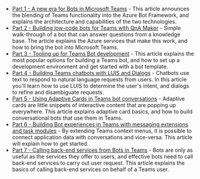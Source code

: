* [Part 1 - A new era for Bots in Microsoft Teams](010-ANewBotEra.md) - This article announces the blending of Teams functionality into the Azure Bot Framework, and explains the architecture and capabilities of the two technologies.
* [Part 2 - Building low-code bots for Teams with QnA Maker](020-BuildingLowCodeQnABots.md) - Simple walk-through of a bot that can answer questions from a knowledge base. The article explains the Azure services that make this work, and how to bring the bot into Microsoft Teams.
* [Part 3 - Tooling up for Teams Bot development](030-ToolingUpForTeamsBots.md) - This article explains the most popular options for building a Teams bot, and how to set up a development environment and get started with a bot template.
* [Part 4 - Building Teams chatbots with LUIS and Dialogs](040-BuildingTeamsDialogs.md) - Chatbots use text to respond to natural language requests from users. In this article you'll learn how to use LUIS to determine the user's intent, and dialogs to refine and disambiguate requests.
* [Part 5 - Using Adaptive Cards in Teams bot conversations](050-AdaptiveCardConversations.md) - Adaptive cards are little snippets of interactive content that are popping up everywhere. This article explains adaptive card basics, and how to build conversational bots that use them in Teams.
* [Part 6 - Building Bot experiences in Teams with messaging extensions and task modules](060-MessagingExtensionsTaskModules) - By extending Teams context menus, it is possible to connect application data with conversations and vice-versa. This article will explain how to get started.
* [Part 7 - Calling back-end services from Bots in Teams](070-CallingBackEndServices.md
) - Bots are only as useful as the services they offer to users, and effective bots need to call back-end services to carry out user request. This article explains the basics of calling back-end services on behalf of a Teams user.
